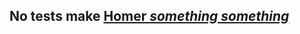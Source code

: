 ## No tests make [Homer *something something*](http://www.youtube.com/watch?v=5yGJGTjV2WE&feature=youtu.be&t=38s)
